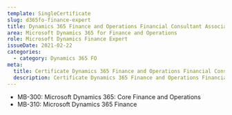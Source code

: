 ```yaml
---
template: SingleCertificate
slug: d365fo-finance-expert
title: Dynamics 365 Finance and Operations Financial Consultant Associate
area: Microsoft Dynamics 365 for Finance and Operations
role: Microsoft Dynamics Finance Expert
issueDate: 2021-02-22
categories:
  - category: Dynamics 365 FO
meta:
  title: Certificate Dynamics 365 Finance and Operations Financial Consultant Associate
  description: Certificate Dynamics 365 Finance and Operations Financial Consultant Associate
---
```

* MB-300: Microsoft Dynamics 365: Core Finance and Operations  
* MB-310: Microsoft Dynamics 365 Finance 